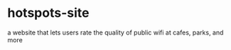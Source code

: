 # hotspots-site
a website that lets users rate the quality of public wifi at cafes, parks, and more
